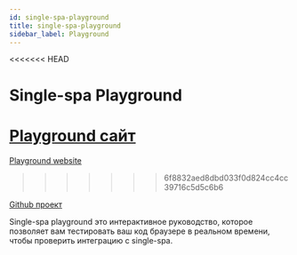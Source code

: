 ```yaml
---
id: single-spa-playground
title: single-spa-playground
sidebar_label: Playground
---
```


<<<<<<< HEAD
# Single-spa Playground

[Playground сайт](http://single-spa-playground.org)
=======
[Playground website](http://single-spa-playground.org)
>>>>>>> 6f8832aed8dbd033f0d824cc4cc39716c5d5c6b6

[Github проект](https://github.com/single-spa/single-spa-playground)

Single-spa playground это интерактивное руководство, которое позволяет вам тестировать ваш код браузере в реальном времени, чтобы проверить интеграцию с single-spa.
